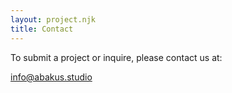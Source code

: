 ```yaml
---
layout: project.njk
title: Contact
---
```


To submit a project or inquire, please contact us at:

<a href="mailto:info@abakus.studio">info@abakus.studio</a>
